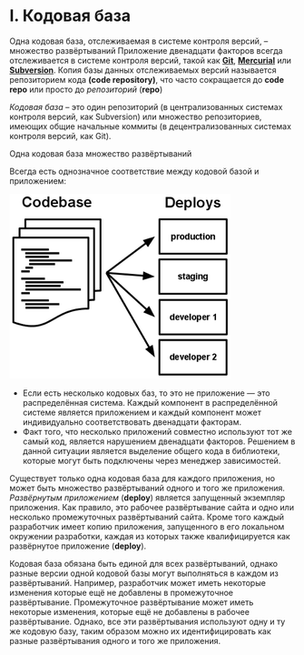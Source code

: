 # I. Кодовая база # 
Одна кодовая база, отслеживаемая в системе контроля версий, – множество развёртываний
Приложение двенадцати факторов всегда отслеживается в системе контроля версий, такой как **[Git](http://git-scm.com/)**, **[Mercurial](https://www.mercurial-scm.org/)** или **[Subversion](http://subversion.apache.org/)**. 
Копия базы данных отслеживаемых версий называется репозиторием кода **(code repository)**, что часто сокращается до **code repo** 
или просто до _репозиторий_ (**repo**)

_Кодовая база_ – это один репозиторий (в централизованных системах контроля версий, как Subversion) или множество 
репозиториев, имеющих общие начальные коммиты (в децентрализованных системах контроля версий, как Git).

Одна кодовая база множество развёртываний

Всегда есть однозначное соответствие между кодовой базой и приложением:

![codebase.png](img/codebase.png)

- Если есть несколько кодовых баз, то это не приложение — это распределённая система. 
  Каждый компонент в распределённой системе является приложением и каждый компонент может индивидуально 
  соответствовать двенадцати факторам.
- Факт того, что несколько приложений совместно используют тот же самый код, является нарушением двенадцати факторов. 
  Решением в данной ситуации является выделение общего кода в библиотеки, которые могут быть подключены через менеджер
  зависимостей.
  
Существует только одна кодовая база для каждого приложения, но может быть множество развёртываний одного и того же приложения. 
_Развёрнутым приложением_ (**deploy**) является запущенный экземпляр приложения. Как правило, это рабочее развёртывание 
сайта и одно или несколько промежуточных развёртываний сайта. Кроме того каждый разработчик имеет копию приложения, 
запущенного в его локальном окружении разработки, каждая из которых также квалифицируется как развёрнутое приложение (**deploy**).

Кодовая база обязана быть единой для всех развёртываний, однако разные версии одной кодовой базы могут выполняться в 
каждом из развёртываний. 
Например, разработчик может иметь некоторые изменения которые ещё не добавлены в промежуточное развёртывание.
Промежуточное развёртывание может иметь некоторые изменения, которые ещё не добавлены в рабочее развёртывание. 
Однако, все эти развёртывания используют одну и ту же кодовую базу, таким образом можно их идентифицировать 
как разные развёртывания одного и того же приложения.
